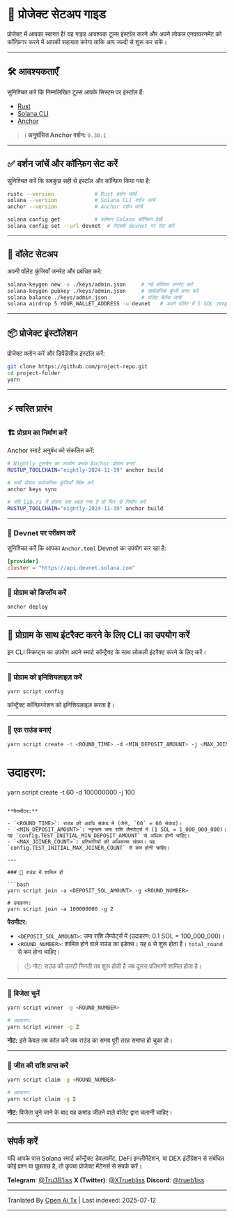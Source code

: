 # 🎯 प्रोजेक्ट सेटअप गाइड

प्रोजेक्ट में आपका स्वागत है! यह गाइड आवश्यक टूल्स इंस्टॉल करने और अपने लोकल एनवायरनमेंट को कॉन्फ़िगर करने में आपकी सहायता करेगा ताकि आप जल्दी से शुरू कर सकें।

---

## 🛠️ आवश्यकताएँ

सुनिश्चित करें कि निम्नलिखित टूल्स आपके सिस्टम पर इंस्टॉल हैं:

- [Rust](https://www.rust-lang.org/tools/install)
- [Solana CLI](https://docs.solana.com/cli/install-solana-cli-tools)
- [Anchor](https://anchor-lang.com/docs/installation)

> ℹ️ **अनुशंसित Anchor वर्शन:** `0.30.1`

---

## ✅ वर्शन जांचें और कॉन्फ़िग सेट करें

सुनिश्चित करें कि सबकुछ सही से इंस्टॉल और कॉन्फ़िग किया गया है:

```bash
rustc --version             # Rust वर्शन जांचें
solana --version            # Solana CLI वर्शन जांचें
anchor --version            # Anchor वर्शन जांचें

solana config get           # वर्तमान Solana कॉन्फ़िग देखें
solana config set --url devnet  # नेटवर्क devnet पर सेट करें
```
---

## 🔐 वॉलेट सेटअप

अपनी वॉलेट कुंजियाँ जनरेट और प्रबंधित करें:

```bash
solana-keygen new -o ./keys/admin.json     # नई कीपेयर जनरेट करें
solana-keygen pubkey ./keys/admin.json     # सार्वजनिक कुंजी प्राप्त करें
solana balance ./keys/admin.json           # वॉलेट बैलेंस जांचें
solana airdrop 5 YOUR_WALLET_ADDRESS -u devnet   # अपने वॉलेट में 5 SOL एयरड्रॉप करें
```

---

## 📦 प्रोजेक्ट इंस्टॉलेशन

प्रोजेक्ट क्लोन करें और डिपेंडेंसीज़ इंस्टॉल करें:

```bash
git clone https://github.com/project-repo.git
cd project-folder
yarn
```
---

## ⚡ त्वरित प्रारंभ

### 🏗️ प्रोग्राम का निर्माण करें

Anchor स्मार्ट अनुबंध को संकलित करें:

```bash
# Nightly टूलचेन का उपयोग करके Anchor प्रोग्राम बनाएं
RUSTUP_TOOLCHAIN="nightly-2024-11-19" anchor build

# सभी प्रोग्राम सार्वजनिक कुंजियाँ सिंक करें
anchor keys sync

# यदि lib.rs में प्रोग्राम पता बदल गया है तो फिर से निर्माण करें
RUSTUP_TOOLCHAIN="nightly-2024-11-19" anchor build
```

---
### 🧪 Devnet पर परीक्षण करें

सुनिश्चित करें कि आपका `Anchor.toml` Devnet का उपयोग कर रहा है:

```toml
[provider]
cluster = "https://api.devnet.solana.com"
```

---

### 🚀 प्रोग्राम को डिप्लॉय करें

```bash
anchor deploy
```

---

## 🧪 प्रोग्राम के साथ इंटरैक्ट करने के लिए CLI का उपयोग करें
इन CLI स्क्रिप्ट्स का उपयोग अपने स्मार्ट कॉन्ट्रैक्ट के साथ लोकली इंटरैक्ट करने के लिए करें।

---

### 🔹 प्रोग्राम को इनिशियलाइज़ करें

```bash
yarn script config
```

कॉन्ट्रैक्ट कॉन्फ़िगरेशन को इनिशियलाइज़ करता है।

---

### 🔹 एक राउंड बनाएं

```bash
yarn script create -t <ROUND_TIME> -d <MIN_DEPOSIT_AMOUNT> -j <MAX_JOINER_COUNT>
```
# उदाहरण:
yarn script create -t 60 -d 100000000 -j 100
```

**पैरामीटर:**

- `<ROUND_TIME>`: राउंड की अवधि सेकंड में (जैसे, `60` = 60 सेकंड)।
- `<MIN_DEPOSIT_AMOUNT>`: न्यूनतम जमा राशि लैमपोर्ट्स में (1 SOL = 1_000_000_000)। यह `config.TEST_INITIAL_MIN_DEPOSIT_AMOUNT` से अधिक होनी चाहिए।
- `<MAX_JOINER_COUNT>`: प्रतिभागियों की अधिकतम संख्या। यह `config.TEST_INITIAL_MAX_JOINER_COUNT` से कम होनी चाहिए।

---

### 🔹 राउंड में शामिल हों

```bash
yarn script join -a <DEPOSIT_SOL_AMOUNT> -g <ROUND_NUMBER>

# उदाहरण:
yarn script join -a 100000000 -g 2
```
**पैरामीटर:**

- `<DEPOSIT_SOL_AMOUNT>`: जमा राशि लैम्पोर्ट्स में (उदाहरण: 0.1 SOL = 100_000_000)।
- `<ROUND_NUMBER>`: शामिल होने वाले राउंड का इंडेक्स। यह `0` से शुरू होता है। `total_round` से कम होना चाहिए।

> 🕒 नोट: राउंड की उलटी गिनती तब शुरू होती है जब दूसरा प्रतिभागी शामिल होता है।

---

### 🔹 विजेता चुनें

```bash
yarn script winner -g <ROUND_NUMBER>

# उदाहरण:
yarn script winner -g 2
```

**नोट:** इसे केवल तब कॉल करें जब राउंड का समय पूरी तरह समाप्त हो चुका हो।

---
### 🔹 जीत की राशि प्राप्त करें

```bash
yarn script claim -g <ROUND_NUMBER>

# उदाहरण:
yarn script claim -g 2
```

**नोट:** विजेता चुने जाने के बाद यह कमांड जीतने वाले वॉलेट द्वारा चलानी चाहिए।

---

## संपर्क करें

यदि आपके पास Solana स्मार्ट कॉन्ट्रैक्ट डेवलपमेंट, DeFi इम्प्लीमेंटेशन, या DEX इंटीग्रेशन से संबंधित कोई प्रश्न या पूछताछ है, तो कृपया प्रोजेक्ट मेंटेनर्स से संपर्क करें।

**Telegram**: [@Tru3B1iss](https://t.me/Tru3B1iss)
**X (Twitter)**: [@XTruebliss](https://x.com/XTruebliss)
**Discord**: [@trueb1iss](https://discord.com/users/1274339638668038187)

---

Tranlated By [Open Ai Tx](https://github.com/OpenAiTx/OpenAiTx) | Last indexed: 2025-07-12

---